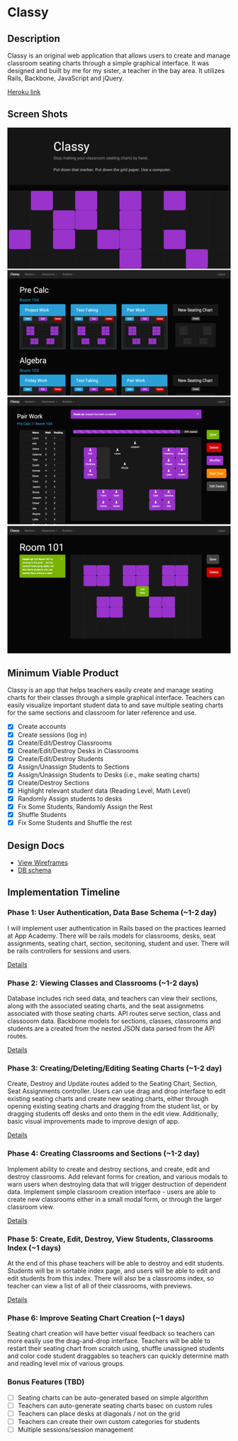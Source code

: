 # Classy

## Description

Classy is an original web application that allows users to create
and manage classroom seating charts through a simple graphical
interface. It was designed and built by me for my sister, a teacher
in the bay area. It utilizes Rails, Backbone, JavaScript and jQuery. 

[Heroku link][heroku]

[heroku]: www.classy-classroom.com

## Screen Shots

![login_image](docs/screenshots/0_Login.png)
![sections_index](docs/screenshots/1_sections_index.png)
![seating_chart_edit](docs/screenshots/2_seating_chart_edit.png)
![classrooms_edit](docs/screenshots/4_classrooms_edit.png)


## Minimum Viable Product

Classy is an app that helps teachers easily create and manage
seating charts for their classes through a simple graphical
interface. Teachers can easily visualize important student data to
and save multiple seating charts for the same sections and classroom
for later reference and use.

<!-- This is a Markdown checklist. Use it to keep track of your progress! -->

- [X] Create accounts
- [X] Create sessions (log in)
- [X] Create/Edit/Destroy Classrooms
- [X] Create/Edit/Destroy Desks in Classrooms
- [X] Create/Edit/Destroy Students
- [X] Assign/Unassign Students to Sections
- [X] Assign/Unassign Students to Desks (i.e., make seating charts)
- [X] Create/Destroy Sections
- [X] Highlight relevant student data (Reading Level, Math Level)
- [X] Randomly Assign students to desks
- [X] Fix Some Students, Randomly Assign the Rest
- [X] Shuffle Students
- [X] Fix Some Students and Shuffle the rest

## Design Docs
* [View Wireframes][views]
* [DB schema][schema]

[views]: ./docs/views.md
[schema]: ./docs/schema.md

## Implementation Timeline

### Phase 1: User Authentication, Data Base Schema (~1-2 day)
I will implement user authentication in Rails based on the practices learned at
App Academy. There will be rails models for classrooms, desks, seat assignments,
seating chart, section, secitoning, student and user. There will be rails
controllers for sessions and users.

[Details][phase-one]

### Phase 2: Viewing Classes and Classrooms (~1-2 days)
Database includes rich seed data, and teachers can view their sections, along with
the associated seating charts, and the seat assignmetns associated with those
seating charts. API routes serve section, class and classooom data. Backbone
models for sections, classes, classrooms and students are a created from the
nested JSON data parsed from the API routes. 

[Details][phase-two]

### Phase 3: Creating/Deleting/Editing Seating Charts (~1-2 day)
Create, Destroy and Update routes added to the Seating Chart, Section,
Seat Assignments controller. Users can use drag and drop interface
to edit existing seating charts and create new seating charts, either
through opening existing seating charts and dragging from the student
list, or by dragging students off desks and onto them in the edit view.
Additionally, basic visual improvements made to improve design of app.

[Details][phase-three]

### Phase 4: Creating Classrooms and Sections (~1-2 day)
Implement ability to create and destroy sections, and create, edit
and destroy classrooms. Add relevant forms for creation, and various
modals to warn users when destroying data that will trigger destruction
of dependent data. Implement simple classroom creation interface - users
are able to create new classrooms either in a small modal form, or 
through the larger classroom view.

[Details][phase-four]

### Phase 5: Create, Edit, Destroy, View Students, Classrooms Index (~1 days)
At the end of this phase teachers will be able to destroy and edit students.
Students will be in sortable index page, and users will be able to edit and edit
students from this index. There will also be a classrooms index, so teacher
can view a list of all of their classrooms, with previews.

[Details][phase-five]

### Phase 6: Improve Seating Chart Creation (~1 days)
Seating chart creation will have better visual feedback so teachers
can more easily use the drag-and-drop interface. Teachers will be able to restart
their seating chart from scratch using, shuffle unassigned students and color code
student draggables so teachers can quickly determine math and reading level
mix of various groups.


### Bonus Features (TBD)
- [ ] Seating charts can be auto-generated based on simple algorithm
- [ ] Teachers can auto-generate seating charts basec on custom rules
- [ ] Teachers can place desks at diagonals / not on the grid
- [ ] Teachers can create their own custom categories for students
- [ ] Multiple sessions/session management

[phase-one]: ./docs/phases/phase1.md
[phase-two]: ./docs/phases/phase2.md
[phase-three]: ./docs/phases/phase3.md
[phase-four]: ./docs/phases/phase4.md
[phase-five]: ./docs/phases/phase5.md

